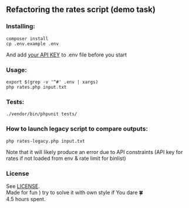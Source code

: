 ## Refactoring the rates script (demo task)

### Installing:
```
composer install
cp .env.example .env
```

And add [your API KEY](https://exchangeratesapi.io/) to .env file before you start

### Usage:
```
export $(grep -v '^#' .env | xargs)
php rates.php input.txt
```
### Tests:
```
./vendor/bin/phpunit tests/
```

### How to launch legacy script to compare outputs:
```
php rates-legacy.php input.txt
```
Note that it will likely produce an error due to API constraints (API key for rates if not loaded from env & rate limit for binlist)

### License

See [LICENSE](LICENSE).   
Made for fun ) try to solve it with own style if You dare 🍀  
4.5 hours spent.
